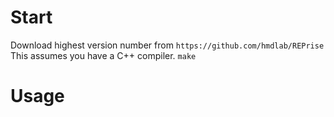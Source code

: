 # Start
Download highest version number from `https://github.com/hmdlab/REPrise`
This assumes you have a C++ compiler. 
`make`

# Usage

